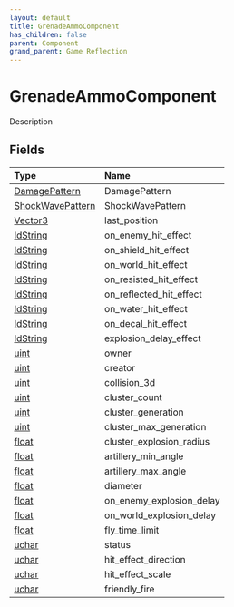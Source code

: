 ```yaml
---
layout: default
title: GrenadeAmmoComponent
has_children: false
parent: Component
grand_parent: Game Reflection
---
```

# GrenadeAmmoComponent
Description 

## Fields

| Type | Name |
|:----------|:--------------|
| [DamagePattern](/riftbreaker-wiki/docs/game-reflection/classes/damage_pattern/) | DamagePattern |
| [ShockWavePattern](/riftbreaker-wiki/docs/game-reflection/classes/shock_wave_pattern/) | ShockWavePattern |
| [Vector3](/riftbreaker-wiki/docs/game-reflection/classes/vector3/) | last_position |
| [IdString](/riftbreaker-wiki/docs/game-reflection/components/id_string/) | on_enemy_hit_effect |
| [IdString](/riftbreaker-wiki/docs/game-reflection/components/id_string/) | on_shield_hit_effect |
| [IdString](/riftbreaker-wiki/docs/game-reflection/components/id_string/) | on_world_hit_effect |
| [IdString](/riftbreaker-wiki/docs/game-reflection/components/id_string/) | on_resisted_hit_effect |
| [IdString](/riftbreaker-wiki/docs/game-reflection/components/id_string/) | on_reflected_hit_effect |
| [IdString](/riftbreaker-wiki/docs/game-reflection/components/id_string/) | on_water_hit_effect |
| [IdString](/riftbreaker-wiki/docs/game-reflection/components/id_string/) | on_decal_hit_effect |
| [IdString](/riftbreaker-wiki/docs/game-reflection/components/id_string/) | explosion_delay_effect |
| [uint](/riftbreaker-wiki/docs/game-reflection/components/uint/) | owner |
| [uint](/riftbreaker-wiki/docs/game-reflection/components/uint/) | creator |
| [uint](/riftbreaker-wiki/docs/game-reflection/components/uint/) | collision_3d |
| [uint](/riftbreaker-wiki/docs/game-reflection/components/uint/) | cluster_count |
| [uint](/riftbreaker-wiki/docs/game-reflection/components/uint/) | cluster_generation |
| [uint](/riftbreaker-wiki/docs/game-reflection/components/uint/) | cluster_max_generation |
| [float](/riftbreaker-wiki/docs/game-reflection/components/float/) | cluster_explosion_radius |
| [float](/riftbreaker-wiki/docs/game-reflection/components/float/) | artillery_min_angle |
| [float](/riftbreaker-wiki/docs/game-reflection/components/float/) | artillery_max_angle |
| [float](/riftbreaker-wiki/docs/game-reflection/components/float/) | diameter |
| [float](/riftbreaker-wiki/docs/game-reflection/components/float/) | on_enemy_explosion_delay |
| [float](/riftbreaker-wiki/docs/game-reflection/components/float/) | on_world_explosion_delay |
| [float](/riftbreaker-wiki/docs/game-reflection/components/float/) | fly_time_limit |
| [uchar](/riftbreaker-wiki/docs/game-reflection/enums/uchar/) | status |
| [uchar](/riftbreaker-wiki/docs/game-reflection/enums/uchar/) | hit_effect_direction |
| [uchar](/riftbreaker-wiki/docs/game-reflection/enums/uchar/) | hit_effect_scale |
| [uchar](/riftbreaker-wiki/docs/game-reflection/enums/uchar/) | friendly_fire |

